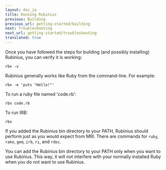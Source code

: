 ```yaml
---
layout: doc_ja
title: Running Rubinius
previous: Building
previous_url: getting-started/building
next: Troubleshooting
next_url: getting-started/troubleshooting
translated: true
---
```


Once you have followed the steps for building (and possibly installing)
Rubinius, you can verify it is working:

    rbx -v

Rubinius generally works like Ruby from the command-line. For example:

    rbx -e 'puts "Hello!"'

To run a ruby file named 'code.rb':

    rbx code.rb

To run IRB:

    rbx

If you added the Rubinius bin directory to your PATH, Rubinius should perform
just as you would expect from MRI. There are commands for `ruby`, `rake`,
`gem`, `irb`, `ri`, and `rdoc`.

You can add the Rubinius bin directory to your PATH only when you want to use
Rubinius. This way, it will not interfere with your normally installed Ruby
when you do not want to use Rubinius.
